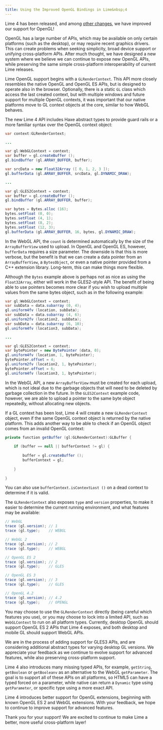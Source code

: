 ```yaml
---
title: Using the Improved OpenGL Bindings in Lime&nbsp;4
---
```


Lime 4 has been released, and among [other changes](https://github.com/openfl/lime/blob/develop/CHANGELOG.md#400-03152017), we have improved our support for OpenGL!

OpenGL has a large number of APIs, which may be available on only certain platforms (such as the desktop), or may require recent graphics drivers. This can create problems when seeking simplicity, broad device support or unifying cross-platform APIs. After much thought, we have designed a new system where we believe we can continue to expose new OpenGL APIs, while preserving the same simple cross-platform interoperability of current Lime releases.

Lime OpenGL support begins with a `GLRenderContext`. This API more closely resembles the native OpenGL and OpenGL ES APIs, but is designed to operate also in the browser. Optionally, there is a static `GL` class which access the last created context, but with multiple windows and future support for multiple OpenGL contexts, it was important that our native platforms move to GL context objects at the core, similar to how WebGL behaves.

The new Lime 4 API includes Haxe abstract types to provide guard rails or a more familiar syntax over the OpenGL context object:

```java
var context:GLRenderContext;

...

var gl:WebGLContext = context;
var buffer = gl.createBuffer ();
gl.bindBuffer (gl.ARRAY_BUFFER, buffer);

var srcData = new Float32Array ([ 0, 1, 2, 3 ]);
gl.bufferData (gl.ARRAY_BUFFER, srcData, gl.DYNAMIC_DRAW);

...

var gl:GLES2Context = context;
var buffer = gl.createBuffer ();
gl.bindBuffer (gl.ARRAY_BUFFER, buffer);

var bytes = Bytes.alloc (16);
bytes.setFloat (0, 0);
bytes.setFloat (4, 1);
bytes.setFloat (8, 2);
bytes.setFloat (12, 3);
gl.bufferData (gl.ARRAY_BUFFER, 16, bytes, gl.DYNAMIC_DRAW);
```

In the WebGL API, the `count` is determined automatically by the size of the `ArrayBufferView` used to upload. In OpenGL and OpenGL ES, however, `bufferData` requires a size parameter. The downside is that this is more verbose, but the benefit is that we can create a data pointer from an `ArrayBufferView`, a `BytesObject`, or even a native pointer provided from a C++ extension library. Long-term, this can make things more flexible.

Although the `Bytes` example above is perhaps not as nice as using the `Float32Array`, either will work in the GLES2-style API. The benefit of being able to use pointers becomes more clear if you wish to upload multiple values from the same bytes object, such as in the following example:

```java
var gl:WebGLContext = context;
var subData = data.subarray (0, 4);
gl.uniform4fv (location, subData);
var subData = data.subarray (4, 6);
gl.uniform2fv (location2, subData);
var subData = data.subarray (6, 10);
gl.uniform4fv (location3, subData);

...

var gl:GLES2Context = context;
var bytePointer = new BytePointer (data, 0);
gl.uniform4fv (location, 1, bytePointer);
bytePointer.offset = 4;
gl.uniform2fv (location2, 1, bytePointer);
bytePointer.offset = 6;
gl.uniform4fv (location3, 1, bytePointer);
```

In the WebGL API, a new `ArrayBufferView` must be created for each upload, which is not ideal due to the garbage objects that will need to be deleted by garbage collection in the future. In the `GLES2Context` example code, however, we are able to upload a pointer to the same byte object repeatedly, without allocating new objects.

If a GL context has been lost, Lime 4 will create a new `GLRenderContext` object, even if the same OpenGL context object is returned by the native platform. This adds another way to be able to check if an OpenGL object comes from an invalid OpenGL context:

```java
private function getBuffer (gl:GLRenderContext):GLBuffer {
	
	if (buffer == null || bufferContext != gl) {
		
		buffer = gl.createBuffer ();
		bufferContext = gl;
		
	}
	
}
```

You can also use `bufferContext.isContextLost ()` on a dead context to determine if it is valid.

The `GLRenderContext` also exposes `type` and `version` properties, to make it easier to determine the current running environment, and what features may be available:

```java
// WebGL
trace (gl.version); // 1
trace (gl.type);    // WEBGL

// WebGL 2
trace (gl.version); // 2
trace (gl.type);    // WEBGL

// OpenGL ES 2
trace (gl.version); // 2
trace (gl.type);    // GLES

// OpenGL ES 3
trace (gl.version); // 3
trace (gl.type);    // GLES

// OpenGL 4.2
trace (gl.version); // 4.2
trace (gl.type);    // OPENGL
```

You may choose to use the `GLRenderContext` directly (being careful which features you use), or you may choose to lock into a limited API, such as `WebGLContext` to run on all platform types. Currently, desktop OpenGL should support OpenGL ES 2 APIs that Lime 4 exposes, and both desktop and mobile GL should support WebGL APIs.

We are in the process of adding support for GLES3 APIs, and are considering additional abstract types for varying desktop GL versions. We appreciate your feedback as we continue to evolve support for advanced features, while also preserving cross-platform support.

Lime 4 also introduces many missing typed APIs, for example, `getString`, `getBoolean` or `getBooleanv` as an alternative to the WebGL `getParameter`. The goal is to support all of these APIs on all platforms, so HTML5 can have a typed forced on a parameter, while native can return a `Dynamic` type using `getParameter`, or specific type using a more exact API.

Lime 4 introduces better support for OpenGL extensions, beginning with known OpenGL ES 2 and WebGL extensions. With your feedback, we hope to continue to improve support for advanced features.

Thank you for your support! We are excited to continue to make Lime a better, more useful cross-platform layer!